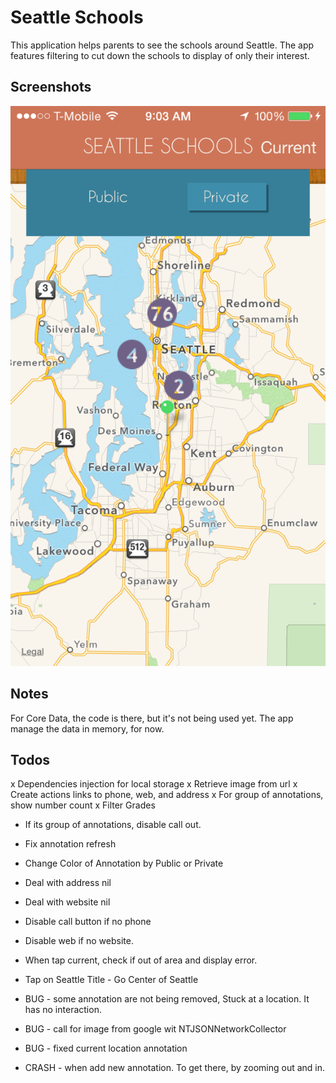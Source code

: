 # Seattle Schools
This application helps parents to see the schools around Seattle. The app features filtering to cut down the schools to display of only their interest.

## Screenshots
![screenshot](https://raw.githubusercontent.com/naterhat/seattleschools/master/screenshots/screenshot1.PNG)

## Notes
For Core Data, the code is there, but it's not being used yet. The app manage the data in memory, for now.

## Todos
x Dependencies injection for local storage
x Retrieve image from url
x Create actions links to phone, web, and address
x For group of annotations, show number count
x Filter Grades

- If its group of annotations, disable call out.
- Fix annotation refresh
- Change Color of Annotation by Public or Private
- Deal with address nil
- Deal with website nil
- Disable call button if no phone
- Disable web if no website.
- When tap current, check if out of area and display error.
- Tap on Seattle Title - Go Center of Seattle

- BUG - some annotation are not being removed, Stuck at a location. It has no interaction.
- BUG - call for image from google wit NTJSONNetworkCollector
- BUG - fixed current location annotation
- CRASH - when add new annotation. To get there, by zooming out and in.
